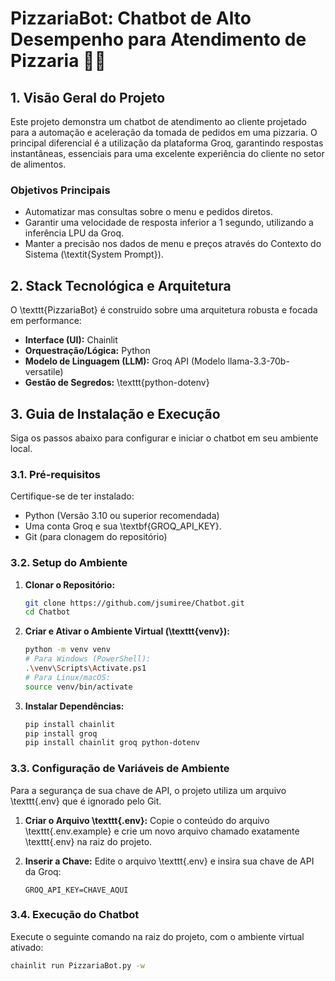 # PizzariaBot: Chatbot de Alto Desempenho para Atendimento de Pizzaria 🍕🤖

## 1. Visão Geral do Projeto

Este projeto demonstra um chatbot de atendimento ao cliente projetado para a automação e aceleração da tomada de pedidos em uma pizzaria. O principal diferencial é a utilização da plataforma Groq, garantindo respostas instantâneas, essenciais para uma excelente experiência do cliente no setor de alimentos.


### Objetivos Principais

* Automatizar mas consultas sobre o menu e pedidos diretos.
* Garantir uma velocidade de resposta inferior a 1 segundo, utilizando a inferência LPU da Groq.
* Manter a precisão nos dados de menu e preços através do Contexto do Sistema (\textit{System Prompt}).

## 2. Stack Tecnológica e Arquitetura

O \texttt{PizzariaBot} é construído sobre uma arquitetura robusta e focada em performance:

* **Interface (UI):** Chainlit
* **Orquestração/Lógica:** Python
* **Modelo de Linguagem (LLM):** Groq API (Modelo llama-3.3-70b-versatile)
* **Gestão de Segredos:** \texttt{python-dotenv}

## 3. Guia de Instalação e Execução

Siga os passos abaixo para configurar e iniciar o chatbot em seu ambiente local.

### 3.1. Pré-requisitos

Certifique-se de ter instalado:

* Python (Versão 3.10 ou superior recomendada)
* Uma conta Groq e sua \textbf{GROQ\_API\_KEY}.
* Git (para clonagem do repositório)

### 3.2. Setup do Ambiente

1.  **Clonar o Repositório:**
    ```bash
    git clone https://github.com/jsumiree/Chatbot.git
    cd Chatbot
    ```

2.  **Criar e Ativar o Ambiente Virtual (\texttt{venv}):**
    ```bash
    python -m venv venv
    # Para Windows (PowerShell):
    .\venv\Scripts\Activate.ps1
    # Para Linux/macOS:
    source venv/bin/activate
    ```

3.  **Instalar Dependências:**
    ```bash
    pip install chainlit
    pip install groq
    pip install chainlit groq python-dotenv
    ```

### 3.3. Configuração de Variáveis de Ambiente

Para a segurança de sua chave de API, o projeto utiliza um arquivo \texttt{.env} que é ignorado pelo Git.

1.  **Criar o Arquivo \texttt{.env}:** Copie o conteúdo do arquivo \texttt{.env.example} e crie um novo arquivo chamado exatamente \texttt{.env} na raiz do projeto.

2.  **Inserir a Chave:** Edite o arquivo \texttt{.env} e insira sua chave de API da Groq:
    ```
    GROQ_API_KEY=CHAVE_AQUI
    ```

### 3.4. Execução do Chatbot

Execute o seguinte comando na raiz do projeto, com o ambiente virtual ativado:

```bash
chainlit run PizzariaBot.py -w
